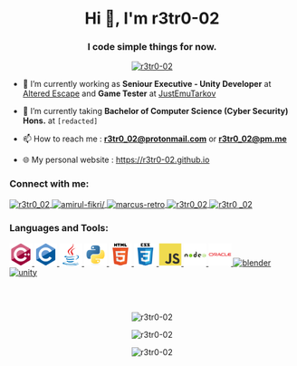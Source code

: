<!-- Made with https://rahuldkjain.github.io/gh-profile-readme-generator/ -->
<!-- Lang : Github Markdown + HTML -->
<h1 align="center">Hi 👋, I'm r3tr0-02</h1>
<h3 align="center">I code simple things for now.</h3>

<p align="center"> <a href="https://github.com/ryo-ma/github-profile-trophy"><img src="https://github-profile-trophy.vercel.app/?username=r3tr0-02" alt="r3tr0-02" /></a> </p>

- 🔭 I’m currently working as **Seniour Executive - Unity Developer** at [Altered Escape](https://github.com/KovacsAltered-State) and **Game Tester** at [JustEmuTarkov](https://github.com/JustEmuTarkov)

- 🌱 I’m currently taking **Bachelor of Computer Science (Cyber Security) Hons.** at `[redacted]`

- 📫 How to reach me : **r3tr0_02@protonmail.com** or **r3tr0_02@pm.me**

- 🌐 My personal website : https://r3tr0-02.github.io

<h3 align="left">Connect with me:</h3> 
<p align="left">
<a href="https://twitter.com/r3tr0_02" target="blank">
    <img align="center" src="https://raw.githubusercontent.com/rahuldkjain/github-profile-readme-generator/master/src/images/icons/Social/twitter.svg" alt="r3tr0_02" height="30" width="40" />
</a>
<a href="https://linkedin.com/in/amirul-fikri/" target="blank">
    <img align="center" src="https://raw.githubusercontent.com/rahuldkjain/github-profile-readme-generator/master/src/images/icons/Social/linked-in-alt.svg" alt="amirul-fikri/" height="30" width="40" />
</a>
<a href="https://fb.com/r3tr0.02" target="blank">
    <img align="center" src="https://raw.githubusercontent.com/rahuldkjain/github-profile-readme-generator/master/src/images/icons/Social/facebook.svg" alt="marcus-retro" height="30" width="40" />
</a>
<a href="https://instagram.com/r3tr0_02" target="blank">
    <img align="center" src="https://raw.githubusercontent.com/rahuldkjain/github-profile-readme-generator/master/src/images/icons/Social/instagram.svg" alt="r3tr0_02" height="30" width="40" />
</a>
<a href="https://www.youtube.com/channel/UCg--HMbkAcL8Vs-NphrWqew" target="blank">
    <img align="center" src="https://raw.githubusercontent.com/rahuldkjain/github-profile-readme-generator/master/src/images/icons/Social/youtube.svg" alt="r3tr0 _02" height="30" width="40" />
</a>
</p>

<h3 align="left">Languages and Tools:</h3>
<p align="left">
    <a href="https://www.w3schools.com/cpp/" target="_blank" rel="noreferrer">
        <img src="https://raw.githubusercontent.com/devicons/devicon/master/icons/cplusplus/cplusplus-original.svg" alt="cplusplus" width="40" height="40"/>
    </a>
    <a href="https://www.cprogramming.com/" target="_blank" rel="noreferrer">
        <img src="https://raw.githubusercontent.com/devicons/devicon/master/icons/c/c-original.svg" alt="c" width="40" height="40"/>
    </a>
    <a href="https://www.java.com" target="_blank" rel="noreferrer">
        <img src="https://raw.githubusercontent.com/devicons/devicon/master/icons/java/java-original.svg" alt="java" width="40" height="40"/>
    </a>
    <a href="https://www.python.org" target="_blank" rel="noreferrer">
        <img src="https://raw.githubusercontent.com/devicons/devicon/master/icons/python/python-original.svg" alt="python" width="40" height="40"/>
    </a>
    <a href="https://www.w3.org/html/" target="_blank" rel="noreferrer">
        <img src="https://raw.githubusercontent.com/devicons/devicon/master/icons/html5/html5-original-wordmark.svg" alt="html5" width="40" height="40"/>
    </a>
    <a href="https://www.w3schools.com/css/" target="_blank" rel="noreferrer">
        <img src="https://raw.githubusercontent.com/devicons/devicon/master/icons/css3/css3-original-wordmark.svg" alt="css3" width="40" height="40"/>
    </a>
    <a href="https://developer.mozilla.org/en-US/docs/Web/JavaScript" target="_blank" rel="noreferrer">
        <img src="https://raw.githubusercontent.com/devicons/devicon/master/icons/javascript/javascript-original.svg" alt="javascript" width="40" height="40"/>
    </a>
    <a href="https://nodejs.org" target="_blank" rel="noreferrer">
        <img src="https://raw.githubusercontent.com/devicons/devicon/master/icons/nodejs/nodejs-original-wordmark.svg" alt="nodejs" width="40" height="40"/>
    </a>
    <a href="https://www.oracle.com/" target="_blank" rel="noreferrer">
        <img src="https://raw.githubusercontent.com/devicons/devicon/master/icons/oracle/oracle-original.svg" alt="oracle" width="40" height="40"/>
    </a>
    <a href="https://www.blender.org/" target="_blank" rel="noreferrer">
        <img src="https://download.blender.org/branding/community/blender_community_badge_white.svg" alt="blender" width="40" height="40"/>
    </a>
    <a href="https://unity.com/" target="_blank" rel="noreferrer">
        <img src="https://www.vectorlogo.zone/logos/unity3d/unity3d-icon.svg" alt="unity" width="40" height="40"/>
    </a>
</p>

<br><br>
<p align="center">
<img src="https://github-readme-stats.vercel.app/api/top-langs?username=r3tr0-02&show_icons=true&locale=en&layout=compact&theme=dark&count_private=true" alt="r3tr0-02" style="width:500px"/></p>

<p align="center">
<img src="https://github-readme-stats.vercel.app/api?username=r3tr0-02&show_icons=true&locale=en&theme=dark&count_private=true" alt="r3tr0-02" /></p>

<p align="center">
<img src="https://github-readme-streak-stats.herokuapp.com/?user=r3tr0-02&theme=dark" alt="r3tr0-02" /></p>
